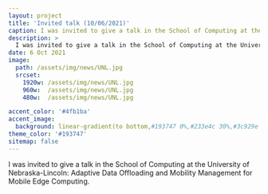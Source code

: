 ```yaml
---
layout: project
title: 'Invited talk (10/06/2021)'
caption: I was invited to give a talk in the School of Computing at the University of Nebraska-Lincoln.
description: >
  I was invited to give a talk in the School of Computing at the University of Nebraska-Lincoln.
date: 6 Oct 2021
image: 
  path: /assets/img/news/UNL.jpg
  srcset: 
    1920w: /assets/img/news/UNL.jpg
    960w:  /assets/img/news/UNL.jpg
    480w:  /assets/img/news/UNL.jpg

accent_color: '#4fb1ba'
accent_image:
  background: linear-gradient(to bottom,#193747 0%,#233e4c 30%,#3c929e 50%,#d5d5d4 70%,#cdccc8 100%)
theme_color: '#193747'
sitemap: false
---
```


I was invited to give a talk in the School of Computing at the University of Nebraska-Lincoln: Adaptive Data Offloading and Mobility Management for Mobile Edge Computing.